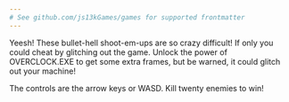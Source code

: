 ```yaml
---
# See github.com/js13kGames/games for supported frontmatter
---
```

Yeesh! These bullet-hell shoot-em-ups are so crazy difficult! If only you could cheat by glitching out the game. Unlock the power of OVERCLOCK.EXE to get some extra frames, but be warned, it could glitch out your machine!

The controls are the arrow keys or WASD. Kill twenty enemies to win!